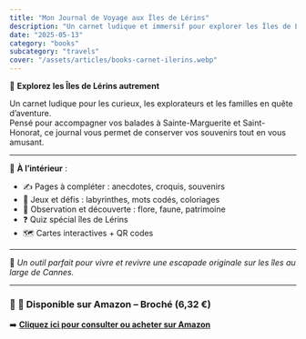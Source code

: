 ```yaml
---
title: "Mon Journal de Voyage aux Îles de Lérins"
description: "Un carnet ludique et immersif pour explorer les Îles de Lérins autrement, avec quiz, défis, observations, cartes et souvenirs à compléter."
date: "2025-05-13"
category: "books"
subcategory: "travels"
cover: "/assets/articles/books-carnet-ilerins.webp"
---
```


🧭 **Explorez les Îles de Lérins autrement**

Un carnet ludique pour les curieux, les explorateurs et les familles en quête d’aventure.  
Pensé pour accompagner vos balades à Sainte-Marguerite et Saint-Honorat, ce journal vous permet de conserver vos souvenirs tout en vous amusant.

---

📓 **À l’intérieur** :
- ✍️ Pages à compléter : anecdotes, croquis, souvenirs
- 🧩 Jeux et défis : labyrinthes, mots codés, coloriages
- 👀 Observation et découverte : flore, faune, patrimoine
- ❓ Quiz spécial îles de Lérins
- 🗺️ Cartes interactives + QR codes

---

🎯 *Un outil parfait pour vivre et revivre une escapade originale sur les îles au large de Cannes.*

---

### 🔗 **📖 Disponible sur Amazon – Broché (6,32 €)**  
➡️ [**Cliquez ici pour consulter ou acheter sur Amazon**](https://www.amazon.fr/dp/B0F6CKF9J2)
